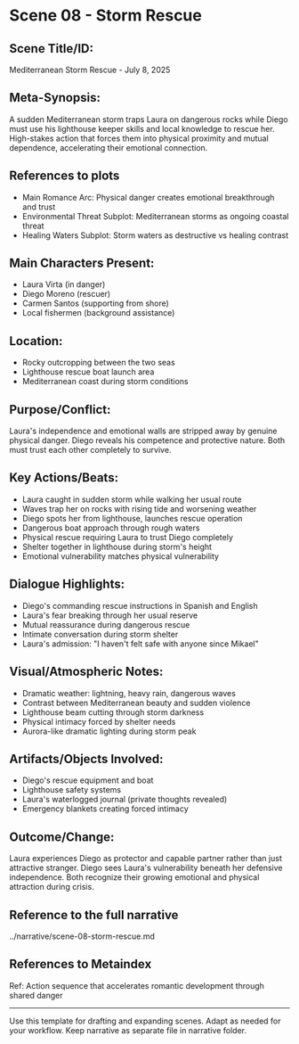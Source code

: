# Scene 08 - Storm Rescue

## Scene Title/ID:
Mediterranean Storm Rescue - July 8, 2025

## Meta-Synopsis:
A sudden Mediterranean storm traps Laura on dangerous rocks while Diego must use his lighthouse keeper skills and local knowledge to rescue her. High-stakes action that forces them into physical proximity and mutual dependence, accelerating their emotional connection.

## References to plots
- Main Romance Arc: Physical danger creates emotional breakthrough and trust
- Environmental Threat Subplot: Mediterranean storms as ongoing coastal threat
- Healing Waters Subplot: Storm waters as destructive vs healing contrast

## Main Characters Present:
- Laura Virta (in danger)
- Diego Moreno (rescuer)
- Carmen Santos (supporting from shore)
- Local fishermen (background assistance)

## Location:
- Rocky outcropping between the two seas
- Lighthouse rescue boat launch area
- Mediterranean coast during storm conditions

## Purpose/Conflict:
Laura's independence and emotional walls are stripped away by genuine physical danger. Diego reveals his competence and protective nature. Both must trust each other completely to survive.

## Key Actions/Beats:
- Laura caught in sudden storm while walking her usual route
- Waves trap her on rocks with rising tide and worsening weather
- Diego spots her from lighthouse, launches rescue operation
- Dangerous boat approach through rough waters
- Physical rescue requiring Laura to trust Diego completely
- Shelter together in lighthouse during storm's height
- Emotional vulnerability matches physical vulnerability

## Dialogue Highlights:
- Diego's commanding rescue instructions in Spanish and English
- Laura's fear breaking through her usual reserve
- Mutual reassurance during dangerous rescue
- Intimate conversation during storm shelter
- Laura's admission: "I haven't felt safe with anyone since Mikael"

## Visual/Atmospheric Notes:
- Dramatic weather: lightning, heavy rain, dangerous waves
- Contrast between Mediterranean beauty and sudden violence
- Lighthouse beam cutting through storm darkness
- Physical intimacy forced by shelter needs
- Aurora-like dramatic lighting during storm peak

## Artifacts/Objects Involved:
- Diego's rescue equipment and boat
- Lighthouse safety systems
- Laura's waterlogged journal (private thoughts revealed)
- Emergency blankets creating forced intimacy

## Outcome/Change:
Laura experiences Diego as protector and capable partner rather than just attractive stranger. Diego sees Laura's vulnerability beneath her defensive independence. Both recognize their growing emotional and physical attraction during crisis.

## Reference to the full narrative
../narrative/scene-08-storm-rescue.md

## References to Metaindex
Ref: Action sequence that accelerates romantic development through shared danger

---
Use this template for drafting and expanding scenes. Adapt as needed for your workflow. Keep narrative as separate file in narrative folder.
